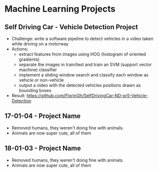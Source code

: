 # Machine Learning Projects

## Self Driving Car - Vehicle Detection Project

* Challenge:  write a software pipeline to detect vehicles in a video taken while driving on a motorway
* Actions: 
  * extract features from images using HOG \(histogram of oriented gradients\)
  * separate the images in train/test and train an SVM \(support vector machine\) classifier
  * implement a sliding window search and classify each window as vehicle or non-vehicle
  * output a video with the detected vehicles positions drawn as bounding boxes
* Result: https://github.com/FlorinGh/SelfDrivingCar-ND-pr5-Vehicle-Detection 

## 17-01-04 - Project Name

* Removed humans, they weren't doing fine with animals.
* Animals are now super cute, all of them

## 18-01-03 - Project Name

* Removed humans, they weren't doing fine with animals.
* Animals are now super cute, all of them

